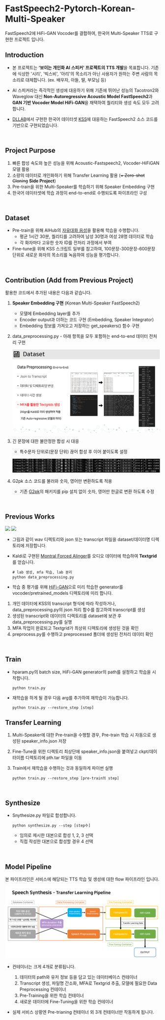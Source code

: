 # FastSpeech2-Pytorch-Korean-Multi-Speaker

FastSpeech2에 HiFi-GAN Vocoder를 결합하여, 한국어 Multi-Speaker TTS로 구현한 프로젝트 입니다. 



## Introduction

- 본 프로젝트는 **‘보이는 개인화 AI 스피커’ 프로젝트의 TTS 개발**을 목표합니다. 기존에 식상한 '시리', '빅스비', '아리'의 목소리가 아닌 사용자가 원하는 주변 사람의 목소리로 대체합니다. (ex. 배우자, 아들, 딸, 부모님 등)

- AI 스피커라는 즉각적인 생성에 대응하기 위해 기존에 뛰어난 성능의 Tacotron2와 Waveglow 대신 **Non-Autoregressive Acoustic Model FastSpeech2**과 **GAN 기반 Vocoder Model HiFi-GAN**을 채택하여 퀄리티와 생성 속도 모두 고려합니다.

- [DLLAB](https://github.com/HGU-DLLAB/Korean-FastSpeech2-Pytorch)에서 구현한 한국어 데이터셋 [KSS](http://kaggle.com/bryanpark/korean-single-speaker-speech-dataset)에 대응하는 FastSpeech2 소스 코드를 기반으로 구현되었습니다.

<br>

## Project Purpose

1. 빠른 합성 속도와 높은 성능을 위해 Acoustic-Fastspeech2, Vocoder-HiFiGAN 모델 활용
2. 소량의 데이터로 개인화하기 위해 Transfer Learning 활용 (~~+ Zero-shot Cloning~~ **Side Project**)
3. Pre-train을 위한 Multi-Speaker를 학습하기 위해 Speaker Embedding 구현 
4. 한국어 데이터셋에 학습 과정이 end-to-end로 수행되도록 파이프라인 구성

<br>

## Dataset

- Pre-train을 위해 AIHub의 [자유대화 음성](https://aihub.or.kr/aidata/30703)을 활용해 학습을 수행합니다. 
  - 평균 1시간 30분, 퀄리티를 고려하여 남성 30명과 여성 28명 데이터로 학습 
  - 각 화자마다 고유한 숫자 ID를 전처리 과정에서 부여
- Fine-tune을 위해 KSS 스크립트 일부를 참고하여, 100문장-300문장-600문장 단위로 새로운 화자의 목소리를 녹음하여 성능을 평가합니다.

<br>

## Contribution (Add from Previous Project)

활용한 코드에서 추가된 내용은 다음과 같습니다.

1. **Speaker Embedding 구현**  (Korean Multi-Speaker FastSpeech2)

   + 모델에 Embedding layer를 추가
   + Encoder output과 더하는 코드 구현 (Embedding, Speaker Integrator)
   + Embedding 정보를 가져오고 저장하는 get_speakers() 함수 구현

2. data_preprocessing.py - 아래 항목을 모두 포함하는 end-to-end 데이터 전처리 구현

   ![data_preprocessing](/asset/data_preprocessing.png)

3. 긴 문장에 대한 불안정한 합성 시 대응

   - 특수문자 단위로(문장 단위) 끊어 합성 후 이어 붙이도록 설정
   
   ![cut_and_synthesize](/asset/cut_and_synthesize.png)
   
4. G2pk 소스 코드를 불러와 숫자, 영어만 변환하도록 적용

   - 기존 [G2pk](https://github.com/Kyubyong/g2pK)의 패키지를 pip 설치 없이 숫자, 영어만 한글로 변환 하도록 수정

<br>



## Previous Works

![](https://velog.velcdn.com/images/hws0120/post/87b67f84-943a-491b-8729-bae16c6ec267/image.png) ![](https://velog.velcdn.com/images/hws0120/post/6fa91612-305c-495d-8901-6ee59d8d690e/image.png)

- 그림과 같이 wav 디렉토리와 json 또는 transcript 파일을 dataset/데이터명 디렉토리에 저장합니다.

- Kaldi로 구현된 [Montral Forced Alinger](https://montreal-forced-aligner.readthedocs.io/en/latest/index.html)를 오디오 데이터에 학습하여 **Textgrid**를 얻습니다.
  ```
  # lab 생성, mfa 학습, lab 분리
  python data_preprocessing.py 
  ```
- 학습 중 평가를 위해 [HiFi-GAN](https://github.com/hwRG/HiFi-GAN-Pytorch)으로 미리 학습한 generator를 vocoder/pretrained_models 디렉토리에 미리 합니다.

1. 개인 데이터에 KSS의 transcript 형식에 따라 작성하거나, data_preprocessing.py의 json 처리 함수를 참고하여 transcript를 생성
2. 생성된 transcript와 데이터의 디렉토리를 dataset에 보관 후 data_preprocessing.py를 실행
3. MFA 작업이 완료되고 Textgrid가 최상위 디렉토리에 생성된 것을 확인
4. preprocess.py를 수행하고 preprocessed 폴더에 생성된 전처리 데이터 확인


<br>

## Train

- hparam.py의 batch size, HiFi-GAN generator의 path를 설정하고 학습을 시작합니다.

  ```
  python train.py
  ```

- 재학습을 하게 될 경우 다음 arg를 추가하여 재학습이 가능합니다.
  ```
  python train.py --restore_step [step]
  ```



## Transfer Learning

1. Multi-Speaker에 대한 Pre-train을 수행할 경우, Pre-train 학습 시 자동으로 생성된 speaker_info.json 저장

2. Fine-Tune을 위한 디렉토리 최상단에 speaker_info.json을 붙여넣고 ckpt/데이터이름 디렉토리에 pth.tar 파일을 이동

3. Train에서 재학습을 수행하는 것과 동일하게 파이썬 실행

   ```
   python train.py --restore_step [pre-train의 step]
   ```

<br>

## Synthesize

- Snythesize.py 파일로 합성합니다.
  ```
  python synthesize.py --step [step수]
  ```
  - 임의로 제시한 대본으로 합성 1, 2, 3 선택
  - 직접 작성한 대본으로 합성할 경우 4 선택

<br>

## Model Pipeline

본 파이프라인은 서비스에 해당되는 TTS 학습 및 생성에 대한 flow 파이프라인 입니다.

![Transfer_Learning_Pipeline](/asset/Transfer_Learning_Pipeline.png)

- 컨테이너는 크게 4개로 분류됩니다. 
  1. 데이터의 path와 유저 정보 등을 담고 있는 데이터베이스 컨테이너
  2. Transcript 생성, 파일명 간소화, MFA로 Textgrid 추출, 모델에 필요한 Data Preprocessing 컨테이너
  3. Pre-Training을 위한 학습 컨테이너
  4. 새로운 데이터에 Fine-Tuning을 위한 학습 컨테이너

- 실제 서비스 상황엔 Pre-trianing 컨테이너 외 3개 컨테이너만 작동하게 됩니다.